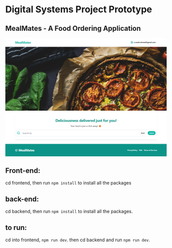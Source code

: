 # Digital Systems Project Prototype

## MealMates - A Food Ordering Application

![](homepage.jpg)

## Front-end:
cd frontend, then run `npm install` to install all the packages

## back-end:
cd backend, then run `npm install` to install all the packages.

## to run:
cd into frontend, `npm run dev`. then cd backend and run `npm run dev`.
